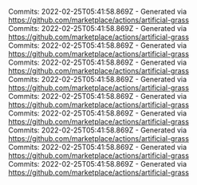Commits: 2022-02-25T05:41:58.869Z - Generated via https://github.com/marketplace/actions/artificial-grass
<br>
Commits: 2022-02-25T05:41:58.869Z - Generated via https://github.com/marketplace/actions/artificial-grass
<br>
Commits: 2022-02-25T05:41:58.869Z - Generated via https://github.com/marketplace/actions/artificial-grass
<br>
Commits: 2022-02-25T05:41:58.869Z - Generated via https://github.com/marketplace/actions/artificial-grass
<br>
Commits: 2022-02-25T05:41:58.869Z - Generated via https://github.com/marketplace/actions/artificial-grass
<br>
Commits: 2022-02-25T05:41:58.869Z - Generated via https://github.com/marketplace/actions/artificial-grass
<br>
Commits: 2022-02-25T05:41:58.869Z - Generated via https://github.com/marketplace/actions/artificial-grass
<br>
Commits: 2022-02-25T05:41:58.869Z - Generated via https://github.com/marketplace/actions/artificial-grass
<br>
Commits: 2022-02-25T05:41:58.869Z - Generated via https://github.com/marketplace/actions/artificial-grass
<br>
Commits: 2022-02-25T05:41:58.869Z - Generated via https://github.com/marketplace/actions/artificial-grass
<br>
